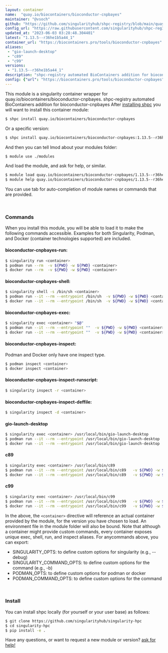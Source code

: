 ```yaml
---
layout: container
name:  "quay.io/biocontainers/bioconductor-cnpbayes"
maintainer: "@vsoch"
github: "https://github.com/singularityhub/shpc-registry/blob/main/quay.io/biocontainers/bioconductor-cnpbayes/container.yaml"
config_url: "https://raw.githubusercontent.com/singularityhub/shpc-registry/main/quay.io/biocontainers/bioconductor-cnpbayes/container.yaml"
updated_at: "2023-06-03 03:28:48.304401"
latest: "1.13.5--r36he1b5a44_1"
container_url: "https://biocontainers.pro/tools/bioconductor-cnpbayes"
aliases:
 - "gio-launch-desktop"
 - "c89"
 - "c99"
versions:
 - "1.13.5--r36he1b5a44_1"
description: "shpc-registry automated BioContainers addition for bioconductor-cnpbayes"
config: {"url": "https://biocontainers.pro/tools/bioconductor-cnpbayes", "maintainer": "@vsoch", "description": "shpc-registry automated BioContainers addition for bioconductor-cnpbayes", "latest": {"1.13.5--r36he1b5a44_1": "sha256:76b7b171767c63c334d9fe673291f345bd58ba2b6afb84544d751537c5d65b48"}, "tags": {"1.13.5--r36he1b5a44_1": "sha256:76b7b171767c63c334d9fe673291f345bd58ba2b6afb84544d751537c5d65b48"}, "docker": "quay.io/biocontainers/bioconductor-cnpbayes", "aliases": {"gio-launch-desktop": "/usr/local/bin/gio-launch-desktop", "c89": "/usr/local/bin/c89", "c99": "/usr/local/bin/c99"}}
---
```


This module is a singularity container wrapper for quay.io/biocontainers/bioconductor-cnpbayes.
shpc-registry automated BioContainers addition for bioconductor-cnpbayes
After [installing shpc](#install) you will want to install this container module:


```bash
$ shpc install quay.io/biocontainers/bioconductor-cnpbayes
```

Or a specific version:

```bash
$ shpc install quay.io/biocontainers/bioconductor-cnpbayes:1.13.5--r36he1b5a44_1
```

And then you can tell lmod about your modules folder:

```bash
$ module use ./modules
```

And load the module, and ask for help, or similar.

```bash
$ module load quay.io/biocontainers/bioconductor-cnpbayes/1.13.5--r36he1b5a44_1
$ module help quay.io/biocontainers/bioconductor-cnpbayes/1.13.5--r36he1b5a44_1
```

You can use tab for auto-completion of module names or commands that are provided.

<br>

### Commands

When you install this module, you will be able to load it to make the following commands accessible.
Examples for both Singularity, Podman, and Docker (container technologies supported) are included.

#### bioconductor-cnpbayes-run:

```bash
$ singularity run <container>
$ podman run --rm  -v ${PWD} -w ${PWD} <container>
$ docker run --rm  -v ${PWD} -w ${PWD} <container>
```

#### bioconductor-cnpbayes-shell:

```bash
$ singularity shell -s /bin/sh <container>
$ podman run --it --rm --entrypoint /bin/sh  -v ${PWD} -w ${PWD} <container>
$ docker run --it --rm --entrypoint /bin/sh  -v ${PWD} -w ${PWD} <container>
```

#### bioconductor-cnpbayes-exec:

```bash
$ singularity exec <container> "$@"
$ podman run --it --rm --entrypoint ""  -v ${PWD} -w ${PWD} <container> "$@"
$ docker run --it --rm --entrypoint ""  -v ${PWD} -w ${PWD} <container> "$@"
```

#### bioconductor-cnpbayes-inspect:

Podman and Docker only have one inspect type.

```bash
$ podman inspect <container>
$ docker inspect <container>
```

#### bioconductor-cnpbayes-inspect-runscript:

```bash
$ singularity inspect -r <container>
```

#### bioconductor-cnpbayes-inspect-deffile:

```bash
$ singularity inspect -d <container>
```


#### gio-launch-desktop

```bash
$ singularity exec <container> /usr/local/bin/gio-launch-desktop
$ podman run --it --rm --entrypoint /usr/local/bin/gio-launch-desktop   -v ${PWD} -w ${PWD} <container> -c " $@"
$ docker run --it --rm --entrypoint /usr/local/bin/gio-launch-desktop   -v ${PWD} -w ${PWD} <container> -c " $@"
```


#### c89

```bash
$ singularity exec <container> /usr/local/bin/c89
$ podman run --it --rm --entrypoint /usr/local/bin/c89   -v ${PWD} -w ${PWD} <container> -c " $@"
$ docker run --it --rm --entrypoint /usr/local/bin/c89   -v ${PWD} -w ${PWD} <container> -c " $@"
```


#### c99

```bash
$ singularity exec <container> /usr/local/bin/c99
$ podman run --it --rm --entrypoint /usr/local/bin/c99   -v ${PWD} -w ${PWD} <container> -c " $@"
$ docker run --it --rm --entrypoint /usr/local/bin/c99   -v ${PWD} -w ${PWD} <container> -c " $@"
```



In the above, the `<container>` directive will reference an actual container provided
by the module, for the version you have chosen to load. An environment file in the
module folder will also be bound. Note that although a container
might provide custom commands, every container exposes unique exec, shell, run, and
inspect aliases. For anycommands above, you can export:

 - SINGULARITY_OPTS: to define custom options for singularity (e.g., --debug)
 - SINGULARITY_COMMAND_OPTS: to define custom options for the command (e.g., -b)
 - PODMAN_OPTS: to define custom options for podman or docker
 - PODMAN_COMMAND_OPTS: to define custom options for the command

<br>

### Install

You can install shpc locally (for yourself or your user base) as follows:

```bash
$ git clone https://github.com/singularityhub/singularity-hpc
$ cd singularity-hpc
$ pip install -e .
```

Have any questions, or want to request a new module or version? [ask for help!](https://github.com/singularityhub/singularity-hpc/issues)